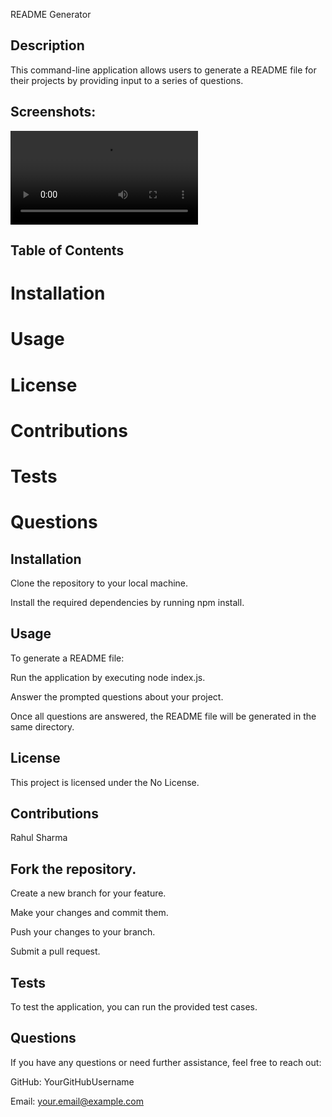 README Generator

## Description

This command-line application allows users to generate a README file for their projects by providing input to a series of questions.

## Screenshots:

<video controls src="images/Funcionality Video.mp4" title="Title"></video>


## Table of Contents


# Installation

# Usage

# License

# Contributions

# Tests

# Questions


## Installation


Clone the repository to your local machine.

Install the required dependencies by running npm install.


## Usage

To generate a README file:



Run the application by executing node index.js.

Answer the prompted questions about your project.

Once all questions are answered, the README file will be generated in the same directory.


## License

This project is licensed under the No License.


## Contributions

Rahul Sharma 



## Fork the repository.

Create a new branch for your feature.

Make your changes and commit them.

Push your changes to your branch.

Submit a pull request.


## Tests

To test the application, you can run the provided test cases.


## Questions

If you have any questions or need further assistance, feel free to reach out:


GitHub: YourGitHubUsername

Email: your.email@example.com